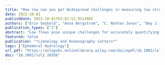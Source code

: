 ```yaml
---
title: "How low can you go? Widespread challenges in measuring low stream discharge and a path forward"
date: 2023-10-01
publishDate: 2023-10-01T03:02:52.911408Z
authors: ["Erin Seybold", "Anna Bergstrom", "C. Nathan Jones", "Amy J. Burgin", "Samuel C. Zipper", "Sarah E. Godsey", "Walter K. Dodds", "Margaret A. Zimmer", "Margaret Shanafield", "Thibault Datry", "Raphael D. Mazor", "Mathis L. Messager", "Julian D. Olden", "Adam Ward", "Songyan Yu", "Kendra E. Kaiser", "Arial Shogren", "Richard H. Walker"]
publication_types: ["2"]
abstract: "Low flows pose unique challenges for accurately quantifying streamflow. Current field methods are not optimized to measure these conditions, which in turn, limits research and management. In this essay, we argue that the lack of methods for measuring low streamflow is a fundamental challenge that must be addressed to ensure sustainable water management now and into the future, particularly as climate change shifts more streams to increasingly frequent low flows. We demonstrate the pervasive challenge of measuring low flows, present a decision support tool (DST) for navigating best practices in measuring low flows, and highlight important method developmental needs."
featured: false
publication: "*Limnology and Oceanography Letters*"
tags: ["Ephemeral Hydrology"]
url_pdf: "https://aslopubs.onlinelibrary.wiley.com/doi/epdf/10.1002/lol2.10356"
doi: "10.1002/lol2.10356"
---
```


